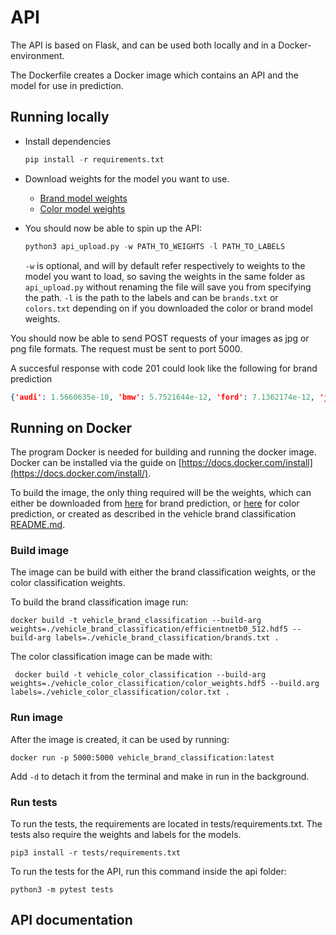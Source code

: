 # API

The API is based on Flask, and can be used both locally and in a Docker-environment.

The Dockerfile creates a Docker image which contains an API and the model for use in prediction.
 

## Running locally

* Install dependencies
   ```py
   pip install -r requirements.txt
   ```

* Download weights for the model you want to use.
  * [Brand model weights](https://drive.google.com/file/d/1CXWGf2hj_sJXIsSE4wfqUOqIv-EsYf7x/view?usp=sharing)
  * [Color model weights](https://drive.google.com/file/d/1lRUEykbsTh3VXAQqPaILYLzWt2cDDsBP/view?usp=sharing)

* You should now be able to spin up the API:

  ```py
  python3 api_upload.py -w PATH_TO_WEIGHTS -l PATH_TO_LABELS
  ```

   `-w` is optional, and will by default refer respectively to weights to the model you want to load, so saving the weights in the same folder as `api_upload.py` without renaming the file will save you from specifying the path.
   `-l` is the path to the labels and can be `brands.txt` or `colors.txt` depending on if you downloaded the color or brand model weights.
   
 You should now be able to send POST requests of your images as jpg or png file formats. The request must be sent to port 5000.

 A succesful response with code 201 could look like the following for brand prediction
 ```json
 {'audi': 1.5660635e-10, 'bmw': 5.7521644e-12, 'ford': 7.1362174e-12, 'jaguar': 7.3524025e-12, 'mercedes': 4.0594708e-11, 'mitsubishi': 3.221091e-14, 'nissan': 1.0, 'peugeot': 1.3644183e-11, 'porsche': 3.095818e-12, 'skoda': 1.0349395e-09, 'tesla': 2.1225747e-12, 'toyota': 1.0142925e-10, 'volkswagen': 4.066172e-12, 'volvo': 7.5269685e-10}
 ```

## Running on Docker

The program Docker is needed for building and running the docker image.
Docker can be installed via the guide on [https://docs.docker.com/install](https://docs.docker.com/install/). 

To build the image, the only thing required will be the weights, which can either be downloaded from [here](https://drive.google.com/file/d/1CXWGf2hj_sJXIsSE4wfqUOqIv-EsYf7x/view?usp=sharing) for brand prediction, or [here](https://drive.google.com/file/d/1lRUEykbsTh3VXAQqPaILYLzWt2cDDsBP/view?usp=sharing) for color prediction, or created as described in the vehicle brand classification [README.md](../vehicle_brand_classification/README.md).


### Build image

The image can be build with either the brand classification weights, or the color classification weights.

To build the brand classification image run:
```
docker build -t vehicle_brand_classification --build-arg weights=./vehicle_brand_classification/efficientnetb0_512.hdf5 --build-arg labels=./vehicle_brand_classification/brands.txt .
```

The color classification image can be made with:
```
 docker build -t vehicle_color_classification --build-arg weights=./vehicle_color_classification/color_weights.hdf5 --build.arg labels=./vehicle_color_classification/color.txt .
```

### Run image
After the image is created, it can be used by running:
```
docker run -p 5000:5000 vehicle_brand_classification:latest
```

Add `-d` to detach it from the terminal and make in run in the background.


### Run tests
To run the tests, the requirements are located in tests/requirements.txt. 
The tests also require the weights and labels for the models.
```
pip3 install -r tests/requirements.txt
```
To run the tests for the API, run this command inside the api folder:
```
python3 -m pytest tests
```

## API documentation

